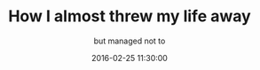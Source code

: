 ---
layout: post
title: 'How I almost threw my life away'
subtitle: 'but managed not to'
date: '2016-02-25 11:30:00'
redirect: http://www.jayblanco.com/blog/2016/2/20/9eh19ioyjsliqbim2odwxk6tzgz31r
---